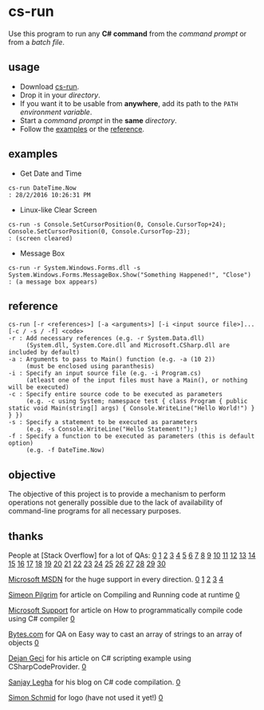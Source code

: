 # cs-run

Use this program to run any **C# command** from the *command prompt* or from
a *batch file*.


## usage

- Download [cs-run](#).
- Drop it in your *directory*.
- If you want it to be usable from **anywhere**, add its path to the `PATH` *environment variable*.
- Start a *command prompt* in the **same** *directory*.
- Follow the [examples](#examples) or the [reference](#reference).


## examples

* Get Date and Time
```batch
cs-run DateTime.Now
: 28/2/2016 10:26:31 PM
```

* Linux-like Clear Screen
```batch
cs-run -s Console.SetCursorPosition(0, Console.CursorTop+24); Console.SetCursorPosition(0, Console.CursorTop-23);
: (screen cleared)
```

* Message Box
```batch
cs-run -r System.Windows.Forms.dll -s System.Windows.Forms.MessageBox.Show("Something Happened!", "Close")
: (a message box appears)
```


## reference

```
cs-run [-r <references>] [-a <arguments>] [-i <input source file>]... [-c / -s / -f] <code>
-r : Add necessary references (e.g. -r System.Data.dll)
     (System.dll, System.Core.dll and Microsoft.CSharp.dll are included by default)
-a : Arguments to pass to Main() function (e.g. -a (10 2))
     (must be enclosed using paranthesis)
-i : Specify an input source file (e.g. -i Program.cs)
     (atleast one of the input files must have a Main(), or nothing will be executed)
-c : Specify entire source code to be executed as parameters
     (e.g. -c using System; namespace test { class Program { public static void Main(string[] args) { Console.WriteLine("Hello World!") } } })
-s : Specify a statement to be executed as parameters
     (e.g. -s Console.WriteLine("Hello Statement!");)
-f : Specify a function to be executed as parameters (this is default option)
     (e.g. -f DateTime.Now)
```


## objective

The objective of this project is to provide a mechanism to perform operations
not generally possible due to the lack of availability of command-line programs
for all necessary purposes.


## thanks

People at [Stack Overflow] for a lot of QAs:
[0](http://stackoverflow.com/questions/19436244/how-to-reference-an-unused-parameter)
[1](http://stackoverflow.com/questions/17047602/proper-way-to-initialize-a-c-sharp-dictionary-with-values-already-in-it)
[2](http://stackoverflow.com/questions/473782/inline-functions-in-c)
[3](http://stackoverflow.com/questions/28155317/what-is-the-printf-in-c-sharp)
[4](http://stackoverflow.com/questions/8099631/how-to-return-value-from-action)
[5](http://stackoverflow.com/questions/10198370/execute-lambda-expression-immediately-after-its-definition)
[6](http://stackoverflow.com/questions/31683297/cannot-convert-lambda-expression-to-type-bool)
[7](http://stackoverflow.com/questions/15159450/cannot-convert-lambda-expression-to-type-bool-because-it-is-not-a-delegate)
[8](http://stackoverflow.com/questions/11645059/using-where-cannot-convert-lambda-expression-to-type-bool)
[9](http://stackoverflow.com/questions/9219958/remove-first-element-from-array)
[10](http://stackoverflow.com/questions/653563/passing-command-line-arguments-in-c-sharp)
[11](http://stackoverflow.com/questions/16453627/can-i-get-the-arguments-to-my-application-in-the-original-form-e-g-including-qu)
[12](http://stackoverflow.com/questions/9287812/backslash-and-quote-in-command-line-arguments)
[13](http://stackoverflow.com/questions/2168495/what-are-classes-and-modules-for-in-c-sharp)
[14](http://stackoverflow.com/questions/3870480/c-sharp-type-getmethods-doesnt-return-main-method)
[15](http://stackoverflow.com/questions/199761/how-can-you-use-optional-parameters-in-c)
[16](http://stackoverflow.com/questions/15408640/declare-char-array-in-static-class)
[17](http://stackoverflow.com/questions/21342949/how-can-i-split-a-string-while-ignore-commas-in-between-quotes)
[18](http://stackoverflow.com/questions/9271209/how-the-runtime-knows-which-class-contain-the-main-method-in-c-sharp-application)
[19](http://stackoverflow.com/questions/808948/how-do-i-compile-assembly-routines-for-use-with-a-c-program-gnu-assembler)
[20](http://stackoverflow.com/questions/4181668/execute-c-sharp-code-at-runtime-from-code-file)
[21](http://stackoverflow.com/questions/10314815/trying-to-compile-and-execute-c-sharp-code-programmatically)
[22](http://stackoverflow.com/questions/9577567/can-a-c-sharp-dll-assembly-contain-an-entry-point)
[23](http://stackoverflow.com/questions/20804558/what-does-get-or-set-accessor-expected-mean)
[24](http://stackoverflow.com/questions/24665649/why-does-c-sharp-not-allow-me-to-call-a-void-method-as-part-of-the-return-statem)
[25](http://stackoverflow.com/questions/36350/how-to-pass-a-single-object-to-a-params-object)
[26](http://stackoverflow.com/questions/9990378/converting-a-list-to-an-array-with-toarray)
[27](http://stackoverflow.com/questions/16747774/how-do-i-add-a-system-core-dll-reference-to-my-project-in-xamarin-studio-monodev)
[28](http://stackoverflow.com/questions/823024/can-i-add-a-reference-to-system-core-dll-net-3-5-to-a-net-2-0-application-an)
[29](http://stackoverflow.com/questions/826398/is-it-possible-to-dynamically-compile-and-execute-c-sharp-code-fragments)
[30](http://stackoverflow.com/questions/4800267/how-to-execute-code-that-is-in-a-string)

[Microsoft MSDN](https://msdn.microsoft.com) for the huge support in every direction.
[0](https://msdn.microsoft.com/en-us/library/dd264739.aspx)
[1](https://msdn.microsoft.com/en-us/library/ms228504.aspx)
[2](https://msdn.microsoft.com/en-us/library/z5z9kes2.aspx)
[3](https://msdn.microsoft.com/en-us/library/bb384043.aspx)
[4](https://msdn.microsoft.com/en-IN/library/bb397687.aspx)

[Simeon Pilgrim](http://simeonpilgrim.com) for article on Compiling and Running code at runtime
[0](http://simeonpilgrim.com/blog/2007/12/04/compiling-and-running-code-at-runtime/)

[Microsoft Support](https://support.microsoft.com) for article on How to programmatically compile code using C# compiler
[0](https://support.microsoft.com/en-us/kb/304655)

[Bytes.com](https://bytes.com) for QA on Easy way to cast an array of strings to an array of objects
[0](https://bytes.com/topic/c-sharp/answers/275646-easy-way-cast-array-strings-array-objects)

[Dejan Geci](http://headsigned.com/) for his article on C# scripting example using CSharpCodeProvider.
[0](http://headsigned.com/article/csharp-scripting-example-using-csharpcodeprovider)

[Sanjay Legha](http://sanjaylegha.blogspot.in/) for his blog on C# code compilation.
[0](http://paxcel.net/blog/how-to-programmatically-compile-and-use-code-using-c-compiler/)

[Simon Schmid](https://github.com/sschmid) for logo (have not used it yet!)
[0](https://raw.githubusercontent.com/sschmid/Entitas-CSharp/develop/Readme/Images/csharp.png)
